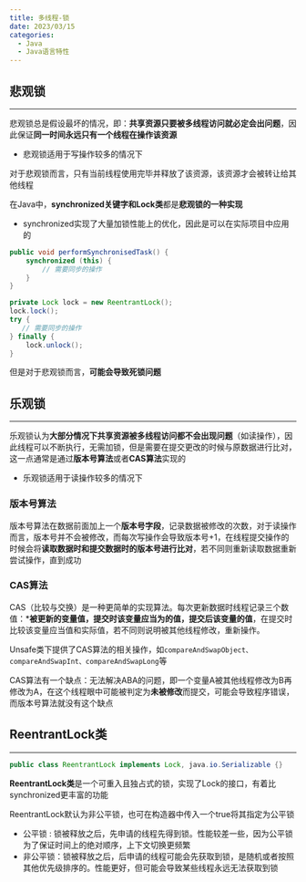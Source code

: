 ```yaml
---
title: 多线程-锁
date: 2023/03/15
categories:
  - Java
  - Java语言特性
---
```

## 悲观锁
---
悲观锁总是假设最坏的情况，即：**共享资源只要被多线程访问就必定会出问题**，因此保证**同一时间永远只有一个线程在操作该资源**
- 悲观锁适用于写操作较多的情况下


对于悲观锁而言，只有当前线程使用完毕并释放了该资源，该资源才会被转让给其他线程

在Java中，**synchronized关键字和Lock类**都是**悲观锁的一种实现**
- synchronized实现了大量加锁性能上的优化，因此是可以在实际项目中应用的

```Java
public void performSynchronisedTask() {
    synchronized (this) {
        // 需要同步的操作
    }
}

private Lock lock = new ReentrantLock();
lock.lock();
try {
   // 需要同步的操作
} finally {
    lock.unlock();
}
```

但是对于悲观锁而言，**可能会导致死锁问题**

## 乐观锁
---
乐观锁认为**大部分情况下共享资源被多线程访问都不会出现问题**（如读操作），因此线程可以不断执行，无需加锁，但是需要在提交更改的时候与原数据进行比对，这一点通常是通过**版本号算法**或者**CAS算法**实现的
- 乐观锁适用于读操作较多的情况下

### 版本号算法
版本号算法在数据前面加上一个**版本号字段**，记录数据被修改的次数，对于读操作而言，版本号并不会被修改，而每次写操作会导致版本号+1，在线程提交操作的时候会将**读取数据时和提交数据时的版本号进行比对**，若不同则重新读取数据重新尝试操作，直到成功

### CAS算法
CAS（比较与交换）是一种更简单的实现算法。每次更新数据时线程记录三个数值：***被更新的变量值，提交时该变量应当为的值，提交后该变量的值**，在提交时比较该变量应当值和实际值，若不同则说明被其他线程修改，重新操作。

Unsafe类下提供了CAS算法的相关操作，如`compareAndSwapObject、compareAndSwapInt、compareAndSwapLong`等

CAS算法有一个缺点：无法解决ABA的问题，即一个变量A被其他线程修改为B再修改为A，在这个线程眼中可能被判定为**未被修改**而提交，可能会导致程序错误，而版本号算法就没有这个缺点

##  ReentrantLock类
---
```Java
public class ReentrantLock implements Lock, java.io.Serializable {}
```
**ReentrantLock类**是一个可重入且独占式的锁，实现了Lock的接口，有着比synchronized更丰富的功能

ReentrantLock默认为非公平锁，也可在构造器中传入一个true将其指定为公平锁
- 公平锁 : 锁被释放之后，先申请的线程先得到锁。性能较差一些，因为公平锁为了保证时间上的绝对顺序，上下文切换更频繁
- 非公平锁：锁被释放之后，后申请的线程可能会先获取到锁，是随机或者按照其他优先级排序的。性能更好，但可能会导致某些线程永远无法获取到锁

